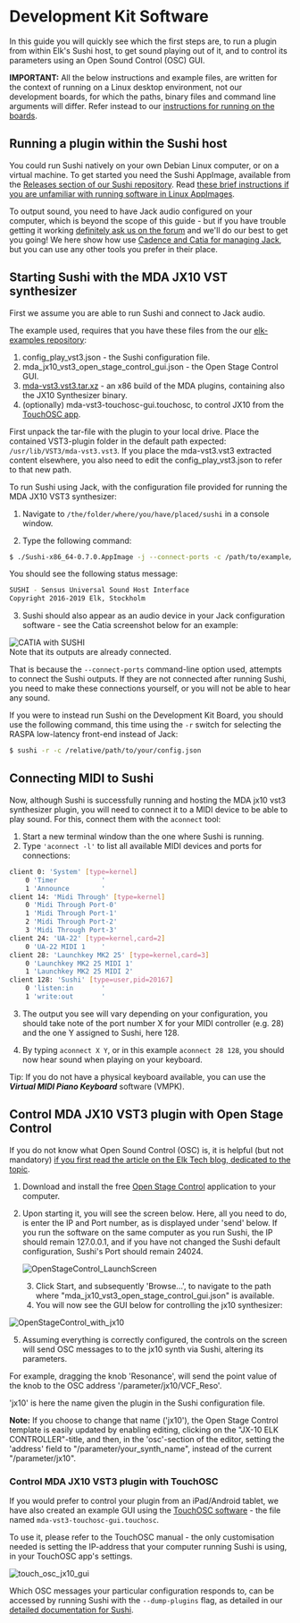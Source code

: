 # Development Kit Software
In this guide you will quickly see which the first steps are, to run a plugin from within Elk's Sushi host, to get sound playing out of it, and to control its parameters using an Open Sound Control (OSC) GUI.

**IMPORTANT:** All the below instructions and example files, are written for the context of running on a Linux desktop environment, not our development boards, for which the paths, binary files and command line arguments will differ. Refer instead to our [instructions for running on the boards](run_elk_on_boards.md).

## Running a plugin within the Sushi host

You could run Sushi natively on your own Debian Linux computer, or on a virtual machine. To get started you need the Sushi AppImage, available from the [Releases section of our Sushi repository](https://github.com/elk-audio/sushi/releases). Read [these brief instructions if you are unfamiliar with running software in Linux AppImages](https://itsfoss.com/use-appimage-linux/).

To output sound, you need to have Jack audio configured on your computer, which is beyond the scope of this guide - but if you have trouble getting it working [definitely ask us on the forum](https://forum.elk.audio) and we'll do our best to get you going! We here show how use [Cadence and Catia for managing Jack](https://kx.studio/Repositories#Ubuntu), but you can use any other tools you prefer in their place.

## Starting Sushi with the MDA JX10 VST synthesizer

First we assume you are able to run Sushi and connect to Jack audio.

The example used, requires that you have these files from the  our [elk-examples repository](https://github.com/elk-audio/elk-examples/tree/master/mda_jx10_vst3):

1. config_play_vst3.json - the Sushi configuration file.
2. mda_jx10_vst3_open_stage_control_gui.json - the Open Stage Control GUI.
3. [mda-vst3.vst3.tar.xz](https://github.com/elk-audio/elk-examples/releases/download/examples_01/mda-vst3.vst3.tar.xz) - an x86 build of the MDA plugins, containing also the JX10 Synthesizer binary.
4. (optionally) mda-vst3-touchosc-gui.touchosc, to control JX10 from the [TouchOSC app](https://hexler.net/products/touchosc).

First unpack the tar-file with the plugin to your local drive. Place the contained VST3-plugin folder in the default path expected: `/usr/lib/VST3/mda-vst3.vst3`. If you place the mda-vst3.vst3 extracted content elsewhere, you also need to edit the config_play_vst3.json to refer to that new path.

To run Sushi using Jack, with the configuration file provided for running the MDA JX10 VST3 synthesizer: 

1. Navigate to `/the/folder/where/you/have/placed/sushi` in a console window.

2. Type the following command:

```bash
$ ./Sushi-x86_64-0.7.0.AppImage -j --connect-ports -c /path/to/example/config/files/config_play_vst3.json
```

You should see the following status message:

```bash
SUSHI - Sensus Universal Sound Host Interface
Copyright 2016-2019 Elk, Stockholm
```

3. Sushi should also appear as an audio device in your Jack configuration software - see the Catia screenshot below for an example:

![CATIA with SUSHI](illustrations/CATIA_with_SUSHI.png)
​  
Note that its outputs are already connected.

That is because the `--connect-ports` command-line option used, attempts to connect the Sushi outputs. If they are not connected after running Sushi, you need to make these connections yourself, or you will not be able to hear any sound.

If you were to instead run Sushi on the Development Kit Board, you should use the following command, this time using the `-r` switch for selecting the RASPA low-latency front-end instead of Jack:

```bash
$ sushi -r -c /relative/path/to/your/config.json
```

## Connecting MIDI to Sushi

Now, although Sushi is successfully running and hosting the MDA jx10 vst3 synthesizer plugin, you will need to connect it to a MIDI device to be able to play sound. For this, connect them with the `aconnect` tool:

1. Start a new terminal window than the one where Sushi is running.
2. Type `'aconnect -l'` to list all available MIDI devices and ports for connections:

```bash
client 0: 'System' [type=kernel]
    0 'Timer           '
    1 'Announce        '
client 14: 'Midi Through' [type=kernel]
    0 'Midi Through Port-0'
    1 'Midi Through Port-1'
    2 'Midi Through Port-2'
    3 'Midi Through Port-3'
client 24: 'UA-22' [type=kernel,card=2]
    0 'UA-22 MIDI 1    '
client 28: 'Launchkey MK2 25' [type=kernel,card=3]
    0 'Launchkey MK2 25 MIDI 1'
    1 'Launchkey MK2 25 MIDI 2'
client 128: 'Sushi' [type=user,pid=20167]
    0 'listen:in       '
    1 'write:out       '
```

3. The output you see will vary depending on your configuration, you should take note of the port number X for your MIDI controller (e.g. 28) and the one Y assigned to Sushi, here 128. 

4. By typing `aconnect X Y`, or in this example `aconnect 28 128`, you should now hear sound when playing on your keyboard. 

Tip: If you do not have a physical keyboard available, you can use the ***Virtual MIDI Piano Keyboard*** software (VMPK).

## Control MDA JX10 VST3 plugin with Open Stage Control

If you do not know what Open Sound Control (OSC) is, it is helpful (but not mandatory) [if you first read the article on the Elk Tech blog, dedicated to the topic](https://elk.audio/controlling-plug-ins-in-elk-part-i/).

1. Download and install the free [Open Stage Control](https://openstagecontrol.ammd.net/) application to your computer.

2. Upon starting it, you will see the screen below. Here, all you need to do, is enter the IP and Port number, as is displayed under 'send' below. If you run the software on the same computer as you run Sushi, the IP should remain 127.0.0.1, and if you have not changed the Sushi default configuration, Sushi's Port should remain 24024.

   ![OpenStageControl_LaunchScreen](illustrations/OpenStageControl_LaunchScreen.png)
​  
   
   3. Click Start, and subsequently 'Browse...', to navigate to the path where "mda_jx10_vst3_open_stage_control_gui.json" is available.
   4. You will now see the GUI below for controlling the jx10 synthesizer:

![OpenStageControl_with_jx10](illustrations/OpenStageControl_with_jx10.png) 
​  

5. Assuming everything is correctly configured, the controls on the screen will send OSC messages to to the jx10 synth via Sushi, altering its parameters.

For example, dragging the knob 'Resonance', will send the point value of the knob to the OSC address  '/parameter/jx10/VCF_Reso'. 

'jx10' is here the name given the plugin in the Sushi configuration file. 

**Note:** If you choose to change that name ('jx10'), the Open Stage Control template is easily updated by enabling editing, clicking on the "JX-10 ELK CONTROLLER"-title, and then, in the 'osc'-section of the editor, setting the 'address' field to "/parameter/your_synth_name", instead of the current "/parameter/jx10".

### Control MDA JX10 VST3 plugin with TouchOSC

If you would prefer to control your plugin from an iPad/Android tablet, we have also created an example GUI using the [TouchOSC software](https://hexler.net/touchosc) - the file named `mda-vst3-touchosc-gui.touchosc`.

To use it, please refer to the TouchOSC manual - the only customisation needed is setting the IP-address that your computer running Sushi is using, in your TouchOSC app's settings.

![touch_osc_jx10_gui](illustrations/touch_osc_jx10_gui.png)

Which OSC messages your particular configuration responds to, can be accessed by running Sushi with the `--dump-plugins` flag, as detailed in our [detailed documentation for Sushi](sushi_overview.md).
